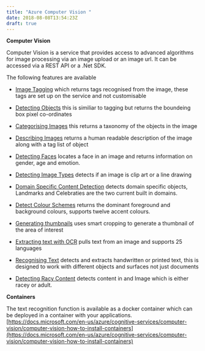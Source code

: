 ```yaml
---
title: "Azure Computer Vision "
date: 2018-08-08T13:54:23Z
draft: true
---
```


**Computer Vision**

Computer Vision is a service that provides access to advanced algorithms for image processing via an image upload or an image url. It can be accessed via a REST API or a .Net SDK.

The following features are available



- [Image Tagging](https://docs.microsoft.com/en-us/azure/cognitive-services/computer-vision/concept-tagging-images) which returns tags recognised from the image, these tags are set up on the service and not customisable


- [Detecting Objects](https://docs.microsoft.com/en-us/azure/cognitive-services/computer-vision/concept-object-detection) this is similiar to tagging but returns the boundeing box pixel  co-ordinates


- [Categorising Images](https://docs.microsoft.com/en-us/azure/cognitive-services/computer-vision/concept-categorizing-images) this returns a taxonomy of the objects in the image


- [Describing Images](https://docs.microsoft.com/en-us/azure/cognitive-services/computer-vision/concept-describing-images) returns a human readable description of the image along with a tag list of object


- [Detecting Faces](https://docs.microsoft.com/en-us/azure/cognitive-services/computer-vision/concept-detecting-faces) locates a face in an image and returns information on gender, age and emotion.


- [Detecting Image Types](https://docs.microsoft.com/en-us/azure/cognitive-services/computer-vision/concept-detecting-image-types) detects if an image is clip art or a line drawing


- [Domain Specific Content Detection](https://docs.microsoft.com/en-us/azure/cognitive-services/computer-vision/concept-detecting-domain-content) detects domain specific objects, Landmarks and Celebraties are the two current built in domains.


- [Detect Colour Schemes](https://docs.microsoft.com/en-us/azure/cognitive-services/computer-vision/concept-detecting-color-schemes) returns the dominant foreground and background colours, supports twelve accent colours.


- [Generating thumbnails](https://docs.microsoft.com/en-us/azure/cognitive-services/computer-vision/concept-generating-thumbnails) uses smart cropping to generate a thumbnail of the area of interest


- [Extracting text with OCR](https://docs.microsoft.com/en-us/azure/cognitive-services/computer-vision/concept-extracting-text-ocr)  pulls text from an image and supports 25 languages


- [Recognising Text](https://docs.microsoft.com/en-us/azure/cognitive-services/computer-vision/concept-recognizing-text) detects and extracts handwritten or printed text, this is designed to work with different objects and surfaces not just documents


- [Detecting Racy Content](https://docs.microsoft.com/en-us/azure/cognitive-services/computer-vision/concept-detecting-adult-content) detects content in and Image which is either racey or adult.

**Containers**

The text recognition function is available as a docker container which can be deployed in a container with your applications. [https://docs.microsoft.com/en-us/azure/cognitive-services/computer-vision/computer-vision-how-to-install-containers](https://docs.microsoft.com/en-us/azure/cognitive-services/computer-vision/computer-vision-how-to-install-containers)

